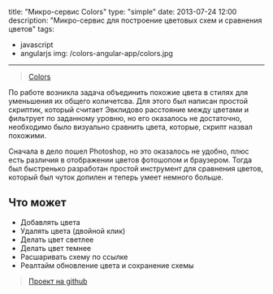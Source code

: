title: "Микро-сервис Colors"
type: "simple"
date: 2013-07-24 12:00
description: "Микро-сервис для построение цветовых схем и сравнения цветов"
tags:
- javascript
- angularjs
img: /colors-angular-app/colors.jpg
---

> [Colors](/colors/)

По работе возникла задача объединить похожие цвета в стилях для уменьшения их общего количетсва. Для этого был написан простой скриптик, который считает Эвклидово расстояние между цветами и фильтрует по заданному уровню, но его оказалось не достаточно, необходимо было визуально сравнить цвета, которые, скрипт назвал похожими.

Сначала в дело пошел Photoshop, но это оказалось не удобно, плюс есть различия в отображении цветов фотошопом и браузером. Тогда был быстренько разработан простой инструмент для сравнения цветов, который был чуток допилен и теперь умеет немного больше.

## Что может

- Добавлять цвета
- Удалять цвета (двойной клик)
- Делать цвет светлее
- Делать цвет темнее
- Расшаривать схему по ссылке
- Реалтайм обновление цвета и сохранение схемы

> [Проект на github](https://github.com/d4rkr00t/ColorsAngularApp)
